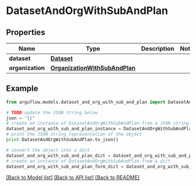# DatasetAndOrgWithSubAndPlan


## Properties

Name | Type | Description | Notes
------------ | ------------- | ------------- | -------------
**dataset** | [**Dataset**](Dataset.md) |  | 
**organization** | [**OrganizationWithSubAndPlan**](OrganizationWithSubAndPlan.md) |  | 

## Example

```python
from arguflow.models.dataset_and_org_with_sub_and_plan import DatasetAndOrgWithSubAndPlan

# TODO update the JSON string below
json = "{}"
# create an instance of DatasetAndOrgWithSubAndPlan from a JSON string
dataset_and_org_with_sub_and_plan_instance = DatasetAndOrgWithSubAndPlan.from_json(json)
# print the JSON string representation of the object
print DatasetAndOrgWithSubAndPlan.to_json()

# convert the object into a dict
dataset_and_org_with_sub_and_plan_dict = dataset_and_org_with_sub_and_plan_instance.to_dict()
# create an instance of DatasetAndOrgWithSubAndPlan from a dict
dataset_and_org_with_sub_and_plan_form_dict = dataset_and_org_with_sub_and_plan.from_dict(dataset_and_org_with_sub_and_plan_dict)
```
[[Back to Model list]](../README.md#documentation-for-models) [[Back to API list]](../README.md#documentation-for-api-endpoints) [[Back to README]](../README.md)


